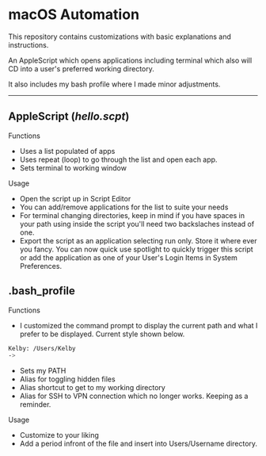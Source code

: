 # macOS Automation

This repository contains customizations with basic explanations and instructions.  

An AppleScript which opens applications including terminal which also will CD into a user's preferred working directory.

It also includes my bash profile where I made minor adjustments.  
***

## AppleScript (*hello.scpt*)  

Functions

* Uses a list populated of apps
* Uses repeat (loop) to go through the list and open each app.
* Sets terminal to working window

Usage

* Open the script up in Script Editor
* You can add/remove applications for the list to suite your needs
* For terminal changing directories, keep in mind if you have spaces in your path using inside the script you'll need two backslaches instead of one.
* Export the script as an application selecting run only. Store it where ever you fancy. You can now quick use spotlight to quickly trigger this script or add the application as one of your User's Login Items in System Preferences.

## .bash_profile  

Functions

* I customized the command prompt to display the current path and what I prefer to be displayed. Current style shown below.

~~~~bash
Kelby: /Users/Kelby
->
~~~~

* Sets my PATH
* Alias for toggling hidden files
* Alias shortcut to get to my working directory
* Alias for SSH to VPN connection which no longer works. Keeping as a reminder.

Usage

* Customize to your liking
* Add a period infront of the file and insert into Users/Username directory.
